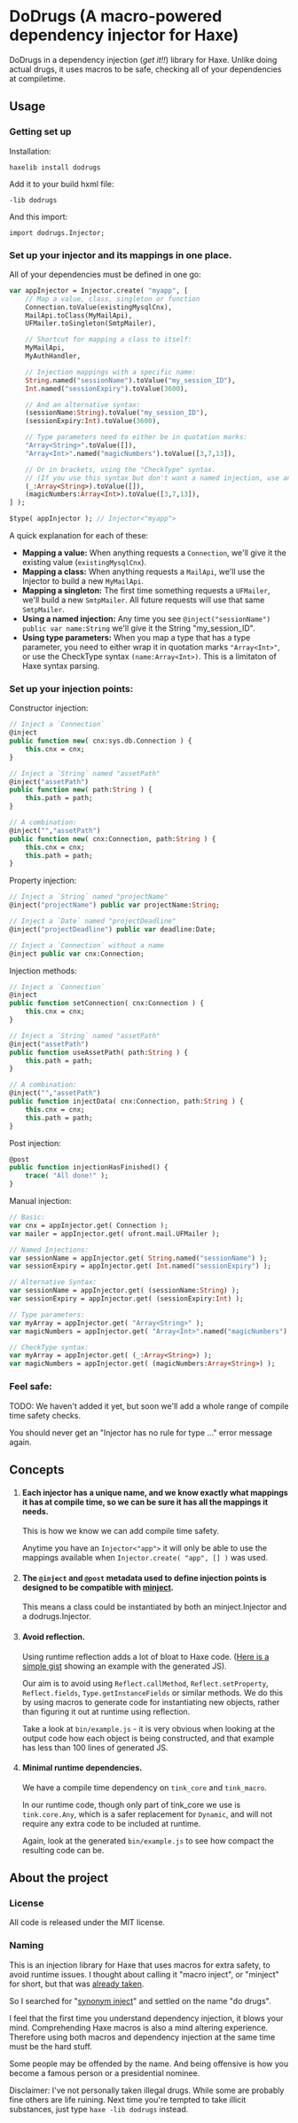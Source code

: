 DoDrugs (A macro-powered dependency injector for Haxe)
======================================================

DoDrugs in a dependency injection (*get it!!*) library for Haxe.
Unlike doing actual drugs, it uses macros to be safe, checking all of your dependencies at compiletime.

## Usage

### Getting set up

Installation:

	haxelib install dodrugs

Add it to your build hxml file:

	-lib dodrugs

And this import:

	import dodrugs.Injector;

### Set up your injector and its mappings in one place.

All of your dependencies must be defined in one go:

```haxe
var appInjector = Injector.create( "myapp", [
	// Map a value, class, singleton or function
	Connection.toValue(existingMysqlCnx),
	MailApi.toClass(MyMailApi),
	UFMailer.toSingleton(SmtpMailer),

	// Shortcut for mapping a class to itself:
	MyMailApi,
	MyAuthHandler,

	// Injection mappings with a specific name:
	String.named("sessionName").toValue("my_session_ID"),
	Int.named("sessionExpiry").toValue(3600),

	// And an alternative syntax:
	(sessionName:String).toValue("my_session_ID"),
	(sessionExpiry:Int).toValue(3600),

	// Type parameters need to either be in quotation marks:
	"Array<String>".toValue([]),
	"Array<Int>".named("magicNumbers").toValue([3,7,13]),

	// Or in brackets, using the "CheckType" syntax.
	// (If you use this syntax but don't want a named injection, use an underscore "_")
	(_:Array<String>).toValue([]),
	(magicNumbers:Array<Int>).toValue([3,7,13]),
] );

$type( appInjector ); // Injector<"myapp">
```

A quick explanation for each of these:

- __Mapping a value:__ When anything requests a `Connection`, we'll give it the existing value (`existingMysqlCnx`).
- __Mapping a class:__ When anything requests a `MailApi`, we'll use the Injector to build a new `MyMailApi`.
- __Mapping a singleton:__ The first time something requests a `UFMailer`, we'll build a new `SmtpMailer`. All future requests will use that same `SmtpMailer`.
- __Using a named injection:__ Any time you see `@inject("sessionName") public var name:String` we'll give it the String "my_session_ID".
- __Using type parameters:__ When you map a type that has a type parameter, you need to either wrap it in quotation marks `"Array<Int>"`, or use the CheckType syntax `(name:Array<Int>)`. This is a limitaton of Haxe syntax parsing.

### Set up your injection points:

Constructor injection:

```haxe
// Inject a `Connection`
@inject
public function new( cnx:sys.db.Connection ) {
	this.cnx = cnx;
}

// Inject a `String` named "assetPath"
@inject("assetPath")
public function new( path:String ) {
	this.path = path;
}

// A combination:
@inject("","assetPath")
public function new( cnx:Connection, path:String ) {
	this.cnx = cnx;
	this.path = path;
}
```

Property injection:

```haxe
// Inject a `String` named "projectName"
@inject("projectName") public var projectName:String;

// Inject a `Date` named "projectDeadline"
@inject("projectDeadline") public var deadline:Date;

// Inject a `Connection` without a name
@inject public var cnx:Connection;
```

Injection methods:

```haxe
// Inject a `Connection`
@inject
public function setConnection( cnx:Connection ) {
	this.cnx = cnx;
}

// Inject a `String` named "assetPath"
@inject("assetPath")
public function useAssetPath( path:String ) {
	this.path = path;
}

// A combination:
@inject("","assetPath")
public function injectData( cnx:Connection, path:String ) {
	this.cnx = cnx;
	this.path = path;
}
```

Post injection:

```haxe
@post
public function injectionHasFinished() {
	trace( "All done!" );
}
```

Manual injection:

```haxe
// Basic:
var cnx = appInjector.get( Connection );
var mailer = appInjector.get( ufront.mail.UFMailer );

// Named Injections:
var sessionName = appInjector.get( String.named("sessionName") );
var sessionExpiry = appInjector.get( Int.named("sessionExpiry") );

// Alternative Syntax:
var sessionName = appInjector.get( (sessionName:String) );
var sessionExpiry = appInjector.get( (sessionExpiry:Int) );

// Type parameters:
var myArray = appInjector.get( "Array<String>" );
var magicNumbers = appInjector.get( "Array<Int>".named("magicNumbers") );

// CheckType syntax:
var myArray = appInjector.get( (_:Array<String>) );
var magicNumbers = appInjector.get( (magicNumbers:Array<String>) );
```

### Feel safe:

TODO: We haven't added it yet, but soon we'll add a whole range of compile time safety checks.

You should never get an "Injector has no rule for type ..." error message again.

## Concepts

 1. #### Each injector has a unique name, and we know exactly what mappings it has at compile time, so we can be sure it has all the mappings it needs.

	This is how we know we can add compile time safety.

	Anytime you have an `Injector<"app">` it will only be able to use the mappings available when `Injector.create( "app", [] )` was used.

 2. #### The `@inject` and `@post` metadata used to define injection points is designed to be compatible with [minject](https://github.com/massiveinteractive/minject/).

    This means a class could be instantiated by both an minject.Injector and a dodrugs.Injector.

 3. #### Avoid reflection.

	Using runtime reflection adds a lot of bloat to Haxe code. ([Here is a simple gist](https://gist.github.com/jasononeil/bf5da8e176e595f476720ffffa6816b9) showing an example with the generated JS).

	Our aim is to avoid using `Reflect.callMethod`, `Reflect.setProperty`, `Reflect.fields`, `Type.getInstanceFields` or similar methods. We do this by using macros to generate code for instantiating new objects, rather than figuring it out at runtime using reflection.

	Take a look at `bin/example.js` - it is very obvious when looking at the output code how each object is being constructed, and that example has less than 100 lines of generated JS.

 4. #### Minimal runtime dependencies.

	We have a compile time dependency on `tink_core` and `tink_macro`.

	In our runtime code, though only part of tink_core we use is `tink.core.Any`, which is a safer replacement for `Dynamic`, and will not require any extra code to be included at runtime.

	Again, look at the generated `bin/example.js` to see how compact the resulting code can be.

About the project
-----------------

### License

All code is released under the MIT license.

### Naming

This is an injection library for Haxe that uses macros for extra safety, to avoid runtime issues. I thought about calling it "macro inject", or "minject" for short, but that was [already taken](https://github.com/massiveinteractive/minject/).

So I searched for "[synonym inject](https://duckduckgo.com/?q=synonym+inject&ia=thesaurus)" and settled on the name "do drugs".

I feel that the first time you understand dependency injection, it blows your mind. Comprehending Haxe macros is also a mind altering experience. Therefore using both macros and dependency injection at the same time must be the hard stuff.

Some people may be offended by the name. And being offensive is how you become a famous person or a presidential nominee.

Disclaimer: I've not personally taken illegal drugs. While some are probably fine others are life ruining. Next time you're tempted to take illicit substances, just type `haxe -lib dodrugs` instead.
